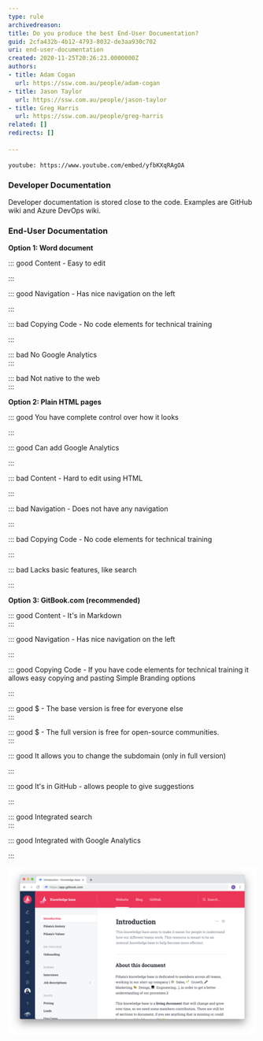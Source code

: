 ```yaml
---
type: rule
archivedreason: 
title: Do you produce the best End-User Documentation?
guid: 2cfa432b-4b12-4793-8032-de3aa930c702
uri: end-user-documentation
created: 2020-11-25T20:26:23.0000000Z
authors:
- title: Adam Cogan
  url: https://ssw.com.au/people/adam-cogan
- title: Jason Taylor
  url: https://ssw.com.au/people/jason-taylor
- title: Greg Harris
  url: https://ssw.com.au/people/greg-harris
related: []
redirects: []

---
```


`youtube: https://www.youtube.com/embed/yfbKXqRAgOA`
 


<!--endintro-->

### Developer Documentation


Developer documentation is stored close to the code. Examples are GitHub wiki and Azure DevOps wiki.

### End-User Documentation


**Option 1: Word document**


::: good
Content - Easy to edit

:::


::: good
Navigation - Has nice navigation on the left

:::


::: bad
Copying Code - No code elements for technical training

:::


::: bad
No Google Analytics  
:::


::: bad
Not native to the web  
:::



**Option 2: Plain HTML pages**


::: good
You have complete control over how it looks

:::


::: good
Can add Google Analytics

:::


::: bad
Content - Hard to edit using HTML

:::


::: bad
Navigation - Does not have any navigation

:::


::: bad
Copying Code - No code elements for technical training

:::


::: bad
Lacks basic features, like search

:::



**Option 3: GitBook.com (recommended)**




::: good
Content - It's in Markdown  
:::


::: good
Navigation - Has nice navigation on the left

:::


::: good
Copying Code - If you have code elements for technical training it allows easy copying and pasting
Simple Branding options

:::


::: good
$ - The base version is free for everyone else  
:::


::: good
$ - The full version is free for open-source communities.  
:::


::: good
It allows you to change the subdomain (only in full version)

:::


::: good
It's in GitHub - allows people to give suggestions

:::


::: good
Integrated search  
:::


::: good
Integrated with Google Analytics

:::

![](gitbook.png)
